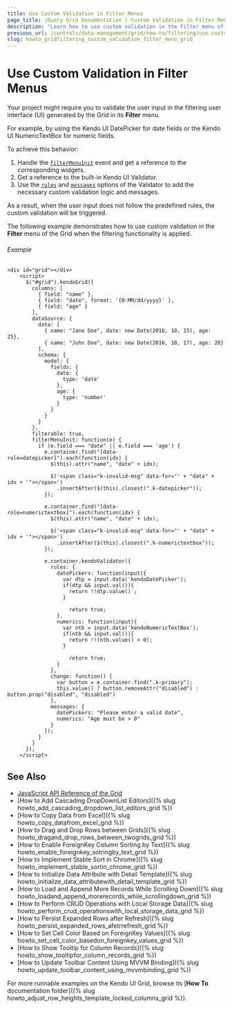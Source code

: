 ```yaml
---
title: Use Custom Validation in Filter Menus
page_title: jQuery Grid Documentation | Custom Validation in Filter Menus | Kendo UI
description: "Learn how to use custom validation in the Filter menu of the jQuery Grid by Kendo when the filtering functionality is applied."
previous_url: /controls/data-management/grid/how-to/filtering/use-custom-validation-in-filter-menus
slug: howto_gridfiltering_custom_validation_filter_menu_grid
---
```


# Use Custom Validation in Filter Menus

Your project might require you to validate the user input in the filtering user interface (UI) generated by the Grid in its **Filter** menu.

For example, by using the Kendo UI DatePicker for date fields or the Kendo UI NumericTextBox for numeric fields.

To achieve this behavior:

1. Handle the [`filterMenuInit`](/api/javascript/ui/grid/events/filtermenuinit) event and get a reference to the corresponding widgets.
2. Get a reference to the built-in Kendo UI Validator.
3. Use the [`rules`](/api/javascript/ui/validator/configuration/rules) and [`messages`](/api/javascript/ui/validator/configuration/messages) options of the Validator to add the necessary custom validation logic and messages.

As a result, when the user input does not follow the predefined rules, the custom validation will be triggered.

The following example demonstrates how to use custom validation in the **Filter** menu of the Grid when the filtering functionality is applied.

###### Example

```dojo
<div id="grid"></div>
    <script>
      $("#grid").kendoGrid({
        columns: [
          { field: "name" },
          { field: "date", format: '{0:MM/dd/yyyy}' },
          { field: "age" }
        ],
        dataSource: {
          data: [
            { name: "Jane Doe", date: new Date(2016, 10, 15), age: 25},
            { name: "John Doe", date: new Date(2016, 10, 17), age: 20}
          ],
          schema: {
            model: {
              fields: {
                date: {
                  type: 'date'
                },
                age: {
                  type: 'number'
                }
              }
            }
          }
        },
        filterable: true,
        filterMenuInit: function(e) {
          if (e.field === "date" || e.field === 'age') {
            e.container.find("[data-role=datepicker]").each(function(idx) {
              $(this).attr("name", "date" + idx);

              $('<span class="k-invalid-msg" data-for="' + "date" + idx + '"></span>')
                .insertAfter($(this).closest(".k-datepicker"));
            });

            e.container.find("[data-role=numerictextbox]").each(function(idx) {
              $(this).attr("name", "date" + idx);

              $('<span class="k-invalid-msg" data-for="' + "date" + idx + '"></span>')
                .insertAfter($(this).closest(".k-numerictextbox"));
            });

            e.container.kendoValidator({
              rules: {
                datePickers: function(input){
                  var dtp = input.data('kendoDatePicker');
                  if(dtp && input.val()){
                    return !!dtp.value() ;
                  }

                	return true;
                },
                numerics: function(input){
                  var ntb = input.data('kendoNumericTextBox');
                  if(ntb && input.val()){
                    return !!(ntb.value() > 0);
                  }

                	return true;
                }
              },
              change: function() {
                var button = e.container.find(".k-primary");
                this.value() ? button.removeAttr("disabled") : button.prop("disabled", "disabled")
              },
              messages: {
                datePickers: "Please enter a valid date",
                numerics: "Age must be > 0"
              }
            });
          }
        }
      });
    </script>
```

## See Also

* [JavaScript API Reference of the Grid](/api/javascript/ui/grid)
* [How to Add Cascading DropDownList Editors]({% slug howto_add_cascading_dropdown_list_editors_grid %})
* [How to Copy Data from Excel]({% slug howto_copy_datafrom_excel_grid %})
* [How to Drag and Drop Rows between Grids]({% slug howto_dragand_drop_rows_between_twogrids_grid %})
* [How to Enable ForeignKey Column Sorting by Text]({% slug howto_enable_foreignkey_sotringby_text_grid %})
* [How to Implement Stable Sort in Chrome]({% slug howto_implement_stable_sortin_chrome_grid %})
* [How to Initialize Data Attribute with Detail Template]({% slug howto_initialize_data_attributewith_detail_template_grid %})
* [How to Load and Append More Records While Scrolling Down]({% slug howto_loadand_append_morerecords_while_scrollingdown_grid %})
* [How to Perform CRUD Operations with Local Storage Data]({% slug howto_perform_crud_operationswith_local_storage_data_grid %})
* [How to Persist Expanded Rows after Refresh]({% slug howto_persist_expanded_rows_afetrrefresh_grid %})
* [How to Set Cell Color Based on ForeignKey Values]({% slug howto_set_cell_color_basedon_foreignkey_values_grid %})
* [How to Show Tooltip for Column Records]({% slug howto_show_tooltipfor_column_records_grid %})
* [How to Update Toolbar Content Using MVVM Binding]({% slug howto_update_toolbar_content_using_mvvmbinding_grid %})

For more runnable examples on the Kendo UI Grid, browse its [**How To** documentation folder]({% slug howto_adjust_row_heights_template_locked_columns_grid %}).
